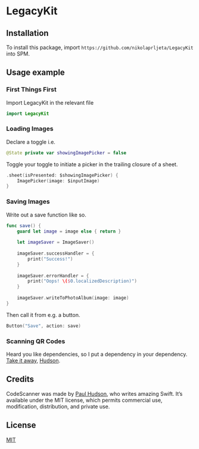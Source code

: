 # LegacyKit

## Installation

To install this package, import `https://github.com/nikolaprljeta/LegacyKit` into SPM.

## Usage example

### First Things First
Import LegacyKit in the relevant file
```swift
import LegacyKit
```

### Loading Images

Declare a toggle i.e.
```swift
@State private var showingImagePicker = false
```

Toggle your toggle to initiate a picker in the trailing closure of a sheet.
```swift
.sheet(isPresented: $showingImagePicker) {
    ImagePicker(image: $inputImage)
}
```

### Saving Images
Write out a save function like so.
```swift
func save() {
    guard let image = image else { return }
        
    let imageSaver = ImageSaver()
        
    imageSaver.successHandler = {
        print("Success!")
    }
        
    imageSaver.errorHandler = {
        print("Oops! \($0.localizedDescription)")
    }
        
    imageSaver.writeToPhotoAlbum(image: image)
}
```

Then call it from e.g. a button.
```swift
Button("Save", action: save)
```

### Scanning QR Codes
Heard you like dependencies, so I put a dependency in your dependency. [Take it away](https://github.com/twostraws/CodeScanner), [Hudson](https://twitter.com/twostraws?s=21&t=ncXijBxwxCEB_4qcaiQoLA). 

## Credits
CodeScanner was made by [Paul Hudson](https://twitter.com/twostraws?s=21&t=ncXijBxwxCEB_4qcaiQoLA), who writes amazing Swift. It’s available under the MIT license, which permits commercial use, modification, distribution, and private use.

## License
[MIT](https://choosealicense.com/licenses/mit/)
